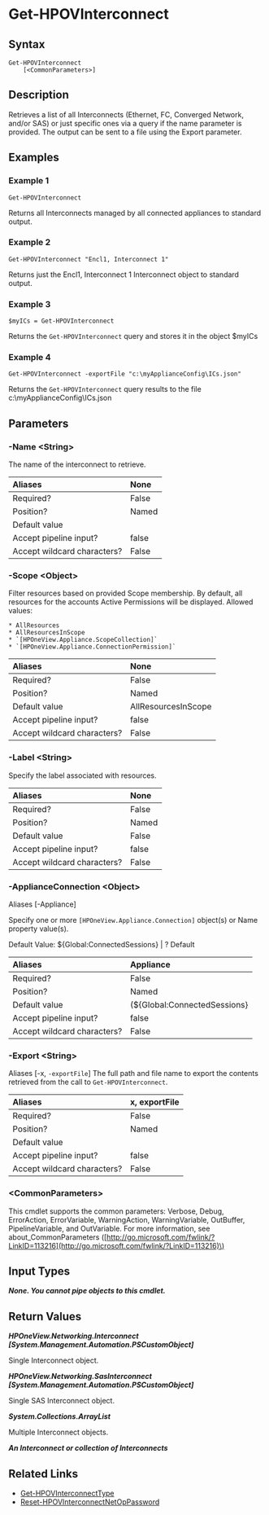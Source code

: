 ﻿---
description: 
---

# Get-HPOVInterconnect

## Syntax

```text
Get-HPOVInterconnect
    [<CommonParameters>]
```

## Description

Retrieves a list of all Interconnects (Ethernet, FC, Converged Network, and/or SAS) or just specific ones via a query if the name parameter is provided.  The output can be sent to a file using the Export parameter.
## Examples

###  Example 1 

```text
Get-HPOVInterconnect

```

Returns all Interconnects managed by all connected appliances to standard output.

###  Example 2 

```text
Get-HPOVInterconnect "Encl1, Interconnect 1"

```

Returns just the Encl1, Interconnect 1 Interconnect object to standard output.

###  Example 3 

```text
$myICs = Get-HPOVInterconnect

```

Returns the `Get-HPOVInterconnect` query and stores it in the object $myICs

###  Example 4 

```text
Get-HPOVInterconnect -exportFile "c:\myApplianceConfig\ICs.json"

```

Returns the `Get-HPOVInterconnect` query results to the file c:\myApplianceConfig\ICs.json

## Parameters

### -Name &lt;String&gt;

The name of the interconnect to retrieve.

| Aliases | None |
| :--- | :--- |
| Required? | False |
| Position? | Named |
| Default value |  |
| Accept pipeline input? | false |
| Accept wildcard characters? | False |

### -Scope &lt;Object&gt;

Filter resources based on provided Scope membership.  By default, all resources for the accounts Active Permissions will be displayed.  Allowed values:

	* AllResources
	* AllResourcesInScope
	* `[HPOneView.Appliance.ScopeCollection]`
	* `[HPOneView.Appliance.ConnectionPermission]`

| Aliases | None |
| :--- | :--- |
| Required? | False |
| Position? | Named |
| Default value | AllResourcesInScope |
| Accept pipeline input? | false |
| Accept wildcard characters? | False |

### -Label &lt;String&gt;

Specify the label associated with resources.

| Aliases | None |
| :--- | :--- |
| Required? | False |
| Position? | Named |
| Default value | False |
| Accept pipeline input? | false |
| Accept wildcard characters? | False |

### -ApplianceConnection &lt;Object&gt;

Aliases [-Appliance]

Specify one or more `[HPOneView.Appliance.Connection]` object(s) or Name property value(s).

Default Value: ${Global:ConnectedSessions} | ? Default

| Aliases | Appliance |
| :--- | :--- |
| Required? | False |
| Position? | Named |
| Default value | (${Global:ConnectedSessions} | ? Default) |
| Accept pipeline input? | false |
| Accept wildcard characters? | False |

### -Export &lt;String&gt;

Aliases [-x, `-exportFile`]
The full path and file name to export the contents retrieved from the call to `Get-HPOVInterconnect`.

| Aliases | x, exportFile |
| :--- | :--- |
| Required? | False |
| Position? | Named |
| Default value |  |
| Accept pipeline input? | false |
| Accept wildcard characters? | False |

### &lt;CommonParameters&gt;

This cmdlet supports the common parameters: Verbose, Debug, ErrorAction, ErrorVariable, WarningAction, WarningVariable, OutBuffer, PipelineVariable, and OutVariable. For more information, see about\_CommonParameters \([http://go.microsoft.com/fwlink/?LinkID=113216](http://go.microsoft.com/fwlink/?LinkID=113216)\)

## Input Types

_**None.  You cannot pipe objects to this cmdlet.**_



## Return Values

_**HPOneView.Networking.Interconnect [System.Management.Automation.PSCustomObject]**_

Single Interconnect object.


_**HPOneView.Networking.SasInterconnect [System.Management.Automation.PSCustomObject]**_

Single SAS Interconnect object.


_**System.Collections.ArrayList**_

Multiple Interconnect objects.


_**An Interconnect or collection of Interconnects**_



## Related Links

* [Get-HPOVInterconnectType](get-hpovinterconnecttype.md)
* [Reset-HPOVInterconnectNetOpPassword](reset-hpovinterconnectnetoppassword.md)
